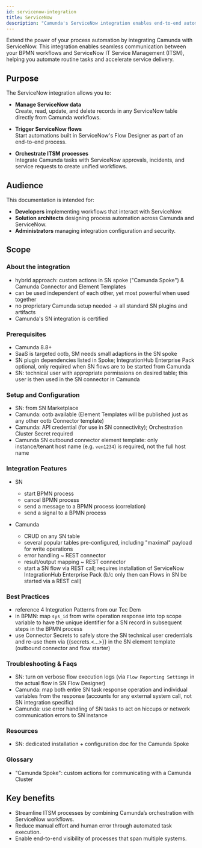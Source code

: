 ```yaml
---
id: servicenow-integration
title: ServiceNow
description: "Camunda's ServiceNow integration enables end-to-end automation by connecting business processes with ServiceNow ITSM workflows."
---
```


Extend the power of your process automation by integrating Camunda with ServiceNow. This integration enables seamless communication between your BPMN workflows and ServiceNow IT Service Management (ITSM), helping you automate routine tasks and accelerate service delivery.

## Purpose

The ServiceNow integration allows you to:

- **Manage ServiceNow data**  
  Create, read, update, and delete records in any ServiceNow table directly from Camunda workflows.

- **Trigger ServiceNow flows**  
  Start automations built in ServiceNow's Flow Designer as part of an end-to-end process.

- **Orchestrate ITSM processes**  
  Integrate Camunda tasks with ServiceNow approvals, incidents, and service requests to create unified workflows.

## Audience

This documentation is intended for:

- **Developers** implementing workflows that interact with ServiceNow.
- **Solution architects** designing process automation across Camunda and ServiceNow.
- **Administrators** managing integration configuration and security.

<!-- ## Scope

This overview page introduces the ServiceNow integration. Detailed topics are covered in separate sections:

- [Prerequisites](./servicenow-prerequisites.md)
- [Setup & configuration](./servicenow-setup.md)
- [Integration features](./manage-snow-records.md)
- [Best practices](./servicenow-best-practices.md)
- [Examples & blueprints](./servicenow-example-blueprints.md)
- [Troubleshooting & FAQs](./servicenow-troubleshooting.md)
- [Resources](./servicenow-resources.md)
- [Glossary](./servicenow-glossary.md)   -->

<!--
adding bullet points here in the outline that Dominic drafted
ofc they need to be properly formulated
-> feel free to use, change, and shuffle them around


overall: there's separate and very detailed installation and config instructions in the SN marketplace entry for the Camunda Spoke
let's not repeat from that documentation in here but rather link to it where appropriate -> Dom should have the final call(s) here
-->

## Scope

### About the integration

- hybrid approach: custom actions in SN spoke ("Camunda Spoke") & Camunda Connector and Element Templates
- can be used independent of each other, yet most powerful when used together
- no proprietary Camunda setup needed -> all standard SN plugins and artifacts
- Camunda's SN integration is certified

### Prerequisites

- Camunda 8.8+
- SaaS is targeted ootb, SM needs small adaptions in the SN spoke
- SN plugin dependencies listed in Spoke; IntegrationHub Enterprise Pack optional, only required when SN flows are to be started from Camunda
- SN: technical user with appropriate permissions on desired table; this user is then used in the SN connector in Camunda

### Setup and Configuration

- SN: from SN Marketplace
- Camunda: ootb available (Element Templates will be published just as any other ootb Connector template)
- Camunda: API credential (for use in SN connectivity); Orchestration Cluster Secret required
- Camunda SN outbound connector element template: only instance/tenant host name (e.g. `ven1234`) is required, not the full host name

### Integration Features

- SN

  - start BPMN process
  - cancel BPMN process
  - send a message to a BPMN process (correlation)
  - send a signal to a BPMN process

- Camunda

  - CRUD on any SN table
  - several popular tables pre-configured, including "maximal" payload for write operations
  - error handling ~ REST connector
  - result/output mapping ~ REST connector
  - start a SN flow via REST call; requires installation of ServiceNow IntegrationHub Enterprise Pack (b/c only then can Flows in SN be started via a REST call)

### Best Practices

- reference 4 Integration Patterns from our Tec Dem
- in BPMN: map `sys_id` from write operation response into top scope variable to have the unique identifier for a SN record in subsequent steps in the BPMN process
- use Connector Secrets to safely store the SN technical user credentials and re-use them via {{secrets.<...>}} in the SN element template (outbound connector and flow starter)

### Troubleshooting & Faqs

- SN: turn on verbose flow execution logs (via `Flow Reporting Settings` in the actual flow in SN Flow Designer)
- Camunda: map both entire SN task response operation and individual variables from the response (accounts for any external system call, not SN integration specific)
- Camunda: use error handling of SN tasks to act on hiccups or network communication errors to SN instance

### Resources

- SN: dedicated installation + configuration doc for the Camunda Spoke

### Glossary

- "Camunda Spoke": custom actions for communicating with a Camunda Cluster

## Key benefits

- Streamline ITSM processes by combining Camunda’s orchestration with ServiceNow workflows.
- Reduce manual effort and human error through automated task execution.
- Enable end-to-end visibility of processes that span multiple systems.
